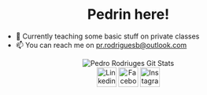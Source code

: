 ### <h1 align="center"> Pedrin here!

- 🔭 Currently teaching some basic stuff on private classes
- 📫 You can reach me on pr.rodriguesb@outlook.com

<p align="center">
<img align="center" src="https://github-readme-stats.vercel.app/api?username=ielsk&show_icons=true" alt="Pedro Rodriuges Git Stats"/>
<br>
<a href="https://www.linkedin.com/in/ielsk/" target="blank"><img align="center" src="https://cdn.jsdelivr.net/npm/simple-icons@3.0.1/icons/linkedin.svg" alt="Linkedin" height="40" width="40" /></a>
<a href="https://www.facebook.com/ielsk/" target="blank"><img align="center" src="https://cdn.jsdelivr.net/npm/simple-icons@3.0.1/icons/facebook.svg" alt="Facebook" height="40" width="40" /></a>
<a href="https://www.instagram.com/ielsk/" target="blank"><img align="center" src="https://cdn.jsdelivr.net/npm/simple-icons@3.0.1/icons/instagram.svg" alt="Instagram" height="40" width="40" /></a>
</p>
